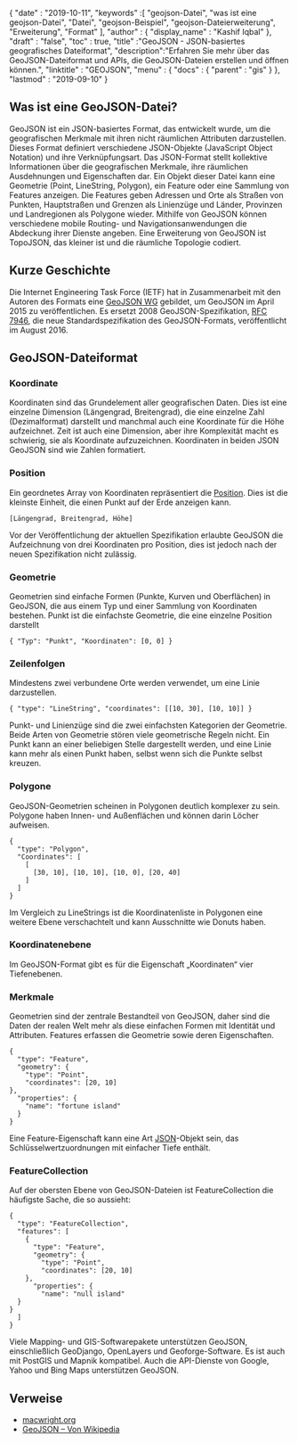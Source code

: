 {
  "date" : "2019-10-11",
  "keywords" :[ "geojson-Datei", "was ist eine geojson-Datei", "Datei", "geojson-Beispiel", "geojson-Dateierweiterung", "Erweiterung", "Format" ],
  "author" : {
    "display_name" : "Kashif Iqbal"
},
  "draft" : "false",
  "toc" : true,
  "title" :"GeoJSON - JSON-basiertes geografisches Dateiformat",
  "description":"Erfahren Sie mehr über das GeoJSON-Dateiformat und APIs, die GeoJSON-Dateien erstellen und öffnen können.",
  "linktitle" : "GEOJSON",
  "menu" : {
    "docs" : {
      "parent" : "gis"
}
},
  "lastmod" : "2019-09-10"
}

## Was ist eine GeoJSON-Datei?

GeoJSON ist ein JSON-basiertes Format, das entwickelt wurde, um die geografischen Merkmale mit ihren nicht räumlichen Attributen darzustellen. Dieses Format definiert verschiedene JSON-Objekte (JavaScript Object Notation) und ihre Verknüpfungsart. Das JSON-Format stellt kollektive Informationen über die geografischen Merkmale, ihre räumlichen Ausdehnungen und Eigenschaften dar. Ein Objekt dieser Datei kann eine Geometrie (Point, LineString, Polygon), ein Feature oder eine Sammlung von Features anzeigen. Die Features geben Adressen und Orte als Straßen von Punkten, Hauptstraßen und Grenzen als Linienzüge und Länder, Provinzen und Landregionen als Polygone wieder. Mithilfe von GeoJSON können verschiedene mobile Routing- und Navigationsanwendungen die Abdeckung ihrer Dienste angeben. Eine Erweiterung von GeoJSON ist TopoJSON, das kleiner ist und die räumliche Topologie codiert.

## Kurze Geschichte ##

Die Internet Engineering Task Force (IETF) hat in Zusammenarbeit mit den Autoren des Formats eine [GeoJSON WG](https://datatracker.ietf.org/wg/geojson/charter/) gebildet, um GeoJSON im April 2015 zu veröffentlichen. Es ersetzt 2008 GeoJSON-Spezifikation, [RFC 7946](https://tools.ietf.org/html/rfc7946), die neue Standardspezifikation des GeoJSON-Formats, veröffentlicht im August 2016.

## GeoJSON-Dateiformat ##

### Koordinate ###

Koordinaten sind das Grundelement aller geografischen Daten. Dies ist eine einzelne Dimension (Längengrad, Breitengrad), die eine einzelne Zahl (Dezimalformat) darstellt und manchmal auch eine Koordinate für die Höhe aufzeichnet. Zeit ist auch eine Dimension, aber ihre Komplexität macht es schwierig, sie als Koordinate aufzuzeichnen. Koordinaten in beiden JSON GeoJSON sind wie Zahlen formatiert.

### Position ###

Ein geordnetes Array von Koordinaten repräsentiert die [Position](https://geojson.org/geojson-spec.html#positions). Dies ist die kleinste Einheit, die einen Punkt auf der Erde anzeigen kann.

`[Längengrad, Breitengrad, Höhe]`

Vor der Veröffentlichung der aktuellen Spezifikation erlaubte GeoJSON die Aufzeichnung von drei Koordinaten pro Position, dies ist jedoch nach der neuen Spezifikation nicht zulässig.

### Geometrie ###

Geometrien sind einfache Formen (Punkte, Kurven und Oberflächen) in GeoJSON, die aus einem Typ und einer Sammlung von Koordinaten bestehen. Punkt ist die einfachste Geometrie, die eine einzelne Position darstellt

`{ "Typ": "Punkt", "Koordinaten": [0, 0] }`

### Zeilenfolgen ###

Mindestens zwei verbundene Orte werden verwendet, um eine Linie darzustellen.

`{ "type": "LineString", "coordinates": [[10, 30], [10, 10]] }`

Punkt- und Linienzüge sind die zwei einfachsten Kategorien der Geometrie. Beide Arten von Geometrie stören viele geometrische Regeln nicht. Ein Punkt kann an einer beliebigen Stelle dargestellt werden, und eine Linie kann mehr als einen Punkt haben, selbst wenn sich die Punkte selbst kreuzen.

### Polygone ###

GeoJSON-Geometrien scheinen in Polygonen deutlich komplexer zu sein. Polygone haben Innen- und Außenflächen und können darin Löcher aufweisen.

```
{
  "type": "Polygon",
  "Coordinates": [
    [
      [30, 10], [10, 10], [10, 0], [20, 40]
    ]
  ]
}
```

Im Vergleich zu LineStrings ist die Koordinatenliste in Polygonen eine weitere Ebene verschachtelt und kann Ausschnitte wie Donuts haben.

### Koordinatenebene ###

Im GeoJSON-Format gibt es für die Eigenschaft „Koordinaten“ vier Tiefenebenen.

### Merkmale ###

Geometrien sind der zentrale Bestandteil von GeoJSON, daher sind die Daten der realen Welt mehr als diese einfachen Formen mit Identität und Attributen. Features erfassen die Geometrie sowie deren Eigenschaften.

```
{
  "type": "Feature",
  "geometry": {
    "type": "Point",
    "coordinates": [20, 10]
},
  "properties": {
    "name": "fortune island"
  }
}

```

Eine Feature-Eigenschaft kann eine Art [JSON](http://json.org/)-Objekt sein, das Schlüsselwertzuordnungen mit einfacher Tiefe enthält.

### FeatureCollection ###

Auf der obersten Ebene von GeoJSON-Dateien ist FeatureCollection die häufigste Sache, die so aussieht:

```
{
  "type": "FeatureCollection",
  "features": [
    {
      "type": "Feature",
      "geometry": {
        "type": "Point",
        "coordinates": [20, 10]
    },
      "properties": {
        "name": "null island"
  }
}
  ]
}
```

Viele Mapping- und GIS-Softwarepakete unterstützen GeoJSON, einschließlich GeoDjango, OpenLayers und Geoforge-Software. Es ist auch mit PostGIS und Mapnik kompatibel. Auch die API-Dienste von Google, Yahoo und Bing Maps unterstützen GeoJSON.

## Verweise ##

* [macwright.org](https://macwright.org/2015/03/23/geojson-second-bite.html)
* [GeoJSON – Von Wikipedia](https://en.wikipedia.org/wiki/GeoJSON)

